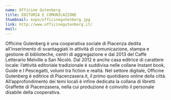 ```yaml
---
name: Officine Gutenberg
title: EDITORIA E COMUNICAZIONE
thumbnail: expo/officinegutenberg.jpg
link: http://www.officinegutenberg.it/
mail:
---
```


Officine Gutenberg è una cooperativa sociale di Piacenza dedita all'inserimento di svantaggiati in attività di comunicazione, stampa e gestione di biblioteche, centri di aggregazione e dal 2013 del Caffè Letterario Melville a San Nicolò. Dal 2012 è anche casa editrice di carattere locale: l’attività editoriale tradizionale è suddivisa nelle collane Instant book, Guide e I Pescegatti, volumi tra fiction e realtà. Nel settore digitale, Officine Gutenberg è editrice di Piacenzasera.it, il primo quotidiano online della città. All’approfondimento dei temi locali è infine dedicata la collana di libretti Graffette di Piacenzasera, nella cui produzione è coinvolto il personale disabile della cooperativa.
